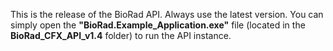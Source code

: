 This is the release of the BioRad API. Always use the latest version. You can simply open the **"BioRad.Example_Application.exe"** file (located in the **BioRad_CFX_API_v1.4** folder) to run the API instance.
